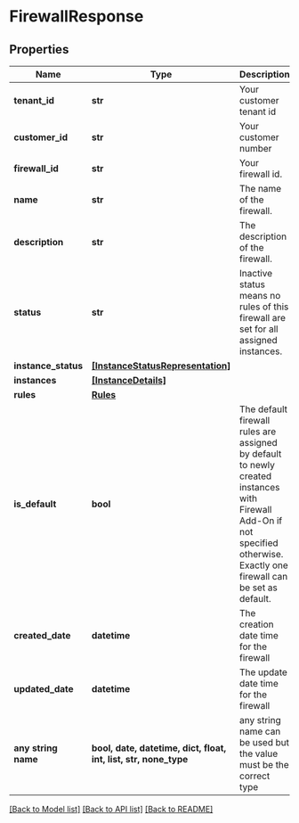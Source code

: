 # FirewallResponse


## Properties
Name | Type | Description | Notes
------------ | ------------- | ------------- | -------------
**tenant_id** | **str** | Your customer tenant id | 
**customer_id** | **str** | Your customer number | 
**firewall_id** | **str** | Your firewall id. | 
**name** | **str** | The name of the firewall. | 
**description** | **str** | The description of the firewall. | 
**status** | **str** | Inactive status means no rules of this firewall are set for all assigned instances. | 
**instance_status** | [**[InstanceStatusRepresentation]**](InstanceStatusRepresentation.md) |  | 
**instances** | [**[InstanceDetails]**](InstanceDetails.md) |  | 
**rules** | [**Rules**](Rules.md) |  | 
**is_default** | **bool** | The default firewall rules are assigned by default to newly created instances with Firewall Add-On if not specified otherwise. Exactly one firewall can be set as default. | 
**created_date** | **datetime** | The creation date time for the firewall | 
**updated_date** | **datetime** | The update date time for the firewall | 
**any string name** | **bool, date, datetime, dict, float, int, list, str, none_type** | any string name can be used but the value must be the correct type | [optional]

[[Back to Model list]](../README.md#documentation-for-models) [[Back to API list]](../README.md#documentation-for-api-endpoints) [[Back to README]](../README.md)


